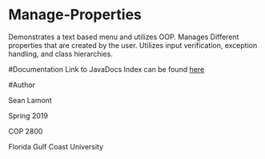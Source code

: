# Manage-Properties
Demonstrates a text based menu and utilizes OOP. Manages Different properties that are created by the user.
Utilizes input verification, exception handling, and class hierarchies.

#Documentation
Link to JavaDocs Index can be found [here](ManageProperties/docs/index.html)


#Author

Sean Lamont

Spring 2019

COP 2800

Florida Gulf Coast University

